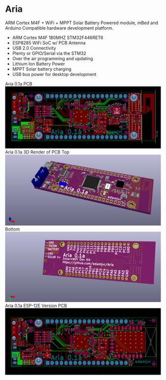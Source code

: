 # Aria
ARM Cortex M4F + WiFi + MPPT Solar Battery Powered module, mBed and Arduino Compatible hardware development platform.
- ARM Cortex M4F 180MHZ STM32F446RET6
- ESP8285 WiFi SoC w/ PCB Antenna
- USB 2.0 Connectivity
- Plenty or GPIO/Serial via the STM32
- Over the air programming and updating
- Lithium Ion Battery Power
- MPPT Solar battery charging
- USB bus power for desktop development

Aria 0.1a PCB
![Aria 0.1a KiCAD PCB](/IMG/Aria2D.png)
Aria 0.1a 3D Render of PCB
Top
![Aria 0.1a KiCAD 3D Top](/IMG/Aria3DTop.png)
Bottom
![Aria 0.1a KiCAD 3D Bottom](/IMG/Aria3DBottom.png)
Aria 0.1a ESP-12E Version PCB
![Aria 0.1a ESP-12E KiCAD PCB](/IMG/Aria2DESP12.png)
